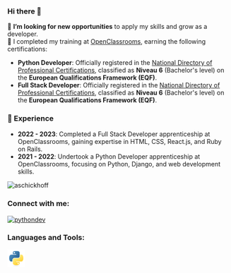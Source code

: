 ### Hi there 👋

🔭 **I’m looking for new opportunities** to apply my skills and grow as a developer.  
🌱 I completed my training at [OpenClassrooms](https://openclassrooms.com), earning the following certifications:  
- **Python Developer**: Officially registered in the [National Directory of Professional Certifications](https://www.francecompetences.fr/recherche/rncp/35976/), classified as **Niveau 6** (Bachelor's level) on the **European Qualifications Framework (EQF)**.  
- **Full Stack Developer**: Officially registered in the [National Directory of Professional Certifications](https://www.francecompetences.fr/recherche/rncp/31678/), classified as **Niveau 6** (Bachelor's level) on the **European Qualifications Framework (EQF)**.

### 💼 Experience

- **2022 - 2023**: Completed a Full Stack Developer apprenticeship at OpenClassrooms, gaining expertise in HTML, CSS, React.js, and Ruby on Rails.  
- **2021 - 2022**: Undertook a Python Developer apprenticeship at OpenClassrooms, focusing on Python, Django, and web development skills.


<p align="left"> <img src="https://komarev.com/ghpvc/?username=aschickhoff&label=Profile%20views&color=0e75b6&style=flat" alt="aschickhoff" /> </p>

<h3 align="left">Connect with me:</h3>
<p align="left">
<a href="https://linkedin.com/in/pythondev" target="blank"><img align="center" src="https://raw.githubusercontent.com/rahuldkjain/github-profile-readme-generator/master/src/images/icons/Social/linked-in-alt.svg" alt="pythondev" height="30" width="40" /></a>
</p>

<h3 align="left">Languages and Tools:</h3>
<p align="left"><a href="https://www.python.org" target="_blank" rel="noopener noreferrer">
    <img src="https://raw.githubusercontent.com/devicons/devicon/master/icons/python/python-original.svg" 
         alt="python" width="40" height="40"/>
</a></p>

<!--
**aschickhoff/aschickhoff** is a ✨ _special_ ✨ repository because its `README.md` (this file) appears on your GitHub profile.

Here are some ideas to get you started:

- 🔭 I’m currently working on ...
- 🌱 I’m currently learning ...
- 👯 I’m looking to collaborate on ...
- 🤔 I’m looking for help with ...
- 💬 Ask me about ...
- 📫 How to reach me: ...
- 😄 Pronouns: ...
- ⚡ Fun fact: ...
-->
